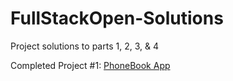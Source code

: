 # FullStackOpen-Solutions
Project solutions to parts 1, 2, 3, & 4

Completed Project #1: [PhoneBook App](https://phonebook-personal.herokuapp.com/)
